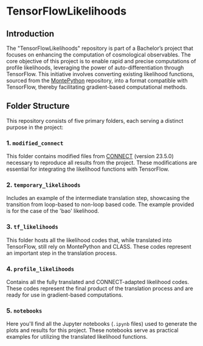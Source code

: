 # TensorFlowLikelihoods

## Introduction
The "TensorFlowLikelihoods" repository is part of a Bachelor’s project that focuses on enhancing the computation of cosmological observables. The core objective of this project is to enable rapid and precise computations of profile likelihoods, leveraging the power of auto-differentiation through TensorFlow. This initiative involves converting existing likelihood functions, sourced from the [MontePython](https://github.com/brinckmann/montepython_public/tree/3.6/montepython/likelihoods) repository, into a format compatible with TensorFlow, thereby facilitating gradient-based computational methods.

## Folder Structure
This repository consists of five primary folders, each serving a distinct purpose in the project:

### 1. `modified_connect`
This folder contains modified files from [CONNECT](https://github.com/AarhusCosmology/connect_public) (version 23.5.0) necessary to reproduce all results from the project. These modifications are essential for integrating the likelihood functions with TensorFlow.

### 2. `temporary_likelihoods`
Includes an example of the intermediate translation step, showcasing the transition from loop-based to non-loop based code. The example provided is for the case of the 'bao' likelihood.

### 3. `tf_likelihoods`
This folder hosts all the likelihood codes that, while translated into TensorFlow, still rely on MontePython and CLASS. These codes represent an important step in the translation process.

### 4. `profile_likelihoods`
Contains all the fully translated and CONNECT-adapted likelihood codes. These codes represent the final product of the translation process and are ready for use in gradient-based computations.

### 5. `notebooks`
Here you'll find all the Jupyter notebooks (`.ipynb` files) used to generate the plots and results for this project. These notebooks serve as practical examples for utilizing the translated likelihood functions.
